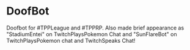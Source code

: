 DoofBot
=======

Doofbot for #TPPLeague and #TPPRP. Also made brief appearance as "StadiumEntei" on TwitchPlaysPokemon Chat and "SunFlareBot" on TwitchPlaysPokemon chat and TwitchSpeaks Chat!
